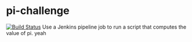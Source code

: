 # pi-challenge
[![Build Status](http://ec2-43-206-196-37.ap-northeast-1.compute.amazonaws.com/buildStatus/icon?job=pi-challenge)](http://ec2-43-206-196-37.ap-northeast-1.compute.amazonaws.com/job/pi-challenge/)
Use a Jenkins pipeline job to run a script that computes the value of pi.
yeah
